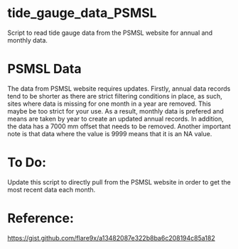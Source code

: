 # tide_gauge_data_PSMSL
 Script to read tide gauge data from the PSMSL website for annual and monthly data. 

# PSMSL Data
The data from PSMSL website requires updates. Firstly, annual data records tend to be shorter as there are strict filtering conditions in place, as such, sites where data is missing for one month in a year are removed. This maybe be too strict for your use. As a result, monthly data is prefered and means are taken by year to create an updated annual records. In addition, the data has a 7000 mm offset that needs to be removed. Another important note is that data where the value is 9999 means that it is an NA value.

# To Do:
Update this script to directly pull from the PSMSL website in order to get the most recent data each month. 

# Reference:  
https://gist.github.com/flare9x/a13482087e322b8ba6c208194c85a182
 

